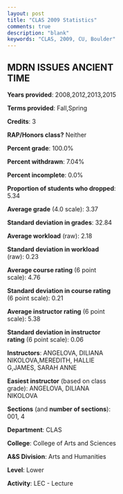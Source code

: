 ```yaml
---
layout: post
title: "CLAS 2009 Statistics"
comments: true
description: "blank"
keywords: "CLAS, 2009, CU, Boulder"
--- 
```

<head>
<script src="https://ajax.googleapis.com/ajax/libs/jquery/2.1.3/jquery.min.js"></script>
<script src="https://dl.dropboxusercontent.com/s/pc42nxpaw1ea4o9/highcharts.js?dl=0"></script>
<!-- <script src="../assets/js/highcharts.js"></script> -->
<style type="text/css">@font-face {
	font-family: "Bebas Neue";
	src: url(https://www.filehosting.org/file/details/544349/BebasNeue%20Regular.otf) format("opentype");
	}
	h1.Bebas { 
		font-family: "Bebas Neue", Verdana, Tahoma;
	}
</style>
</head>
<body>
	<div id="container" style="float: right; width: 45%; height: 88%; margin-left: 2.5%; margin-right: 2.5%;"></div>
	<script language="JavaScript">
		$(document).ready(function() {
		var chart = {type: 'column'};
		var title = {text: 'Grade Distribution'};
		var xAxis = {categories: ['A','B','C','D','F'],crosshair: true};
		var yAxis = {min: 0,title: {text: 'Percentage'}};
		var tooltip = {headerFormat: '<center><b><span style="font-size:20px">{point.key}</span></b></center>',
		               pointFormat: '<td style="padding:0"><b>{point.y:.1f}%</b></td>',
		               footerFormat: '</table>',shared: true,useHTML: true};
		var plotOptions = {column: {pointPadding: 0.0,borderWidth: 0}};  
		var credits = {enabled: false};var series= [{name: 'Percent',data: [60.48,29.84,5.65,0.0,4.03,]}];
		var json = {};
		json.chart = chart;
		json.title = title;
		json.tooltip = tooltip;
		json.xAxis = xAxis;
		json.yAxis = yAxis;  
		json.series = series;
		json.plotOptions = plotOptions;  
		json.credits = credits;
		$('#container').highcharts(json);
	});
	</script>
</body>
			   
## MDRN ISSUES ANCIENT TIME

**Years provided**: 2008,2012,2013,2015

**Terms provided**: Fall,Spring

**Credits**: 3

**RAP/Honors class?** Neither

**Percent grade**: 100.0%

**Percent withdrawn**: 7.04%

**Percent incomplete**: 0.0%

**Proportion of students who dropped**: 5.34

**Average grade** (4.0 scale): 3.37

**Standard deviation in grades**: 32.84

**Average workload** (raw): 2.18

**Standard deviation in workload** (raw): 0.23

**Average course rating** (6 point scale): 4.76

**Standard deviation in course rating** (6 point scale): 0.21

**Average instructor rating** (6 point scale): 5.38

**Standard deviation in instructor rating** (6 point scale): 0.06

**Instructors**: ANGELOVA, DILIANA NIKOLOVA,MEREDITH, HALLIE G,JAMES, SARAH ANNE

**Easiest instructor** (based on class grade): ANGELOVA, DILIANA NIKOLOVA

**Sections** (and **number of sections**): 001, 4

**Department**: CLAS

**College**: College of Arts and Sciences

**A&S Division**: Arts and Humanities

**Level**: Lower

**Activity**: LEC - Lecture